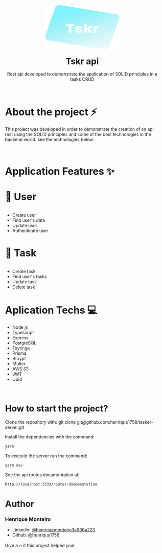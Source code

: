 <p align="center">
  <img style="width: 250px; height: 150px;" src="./logo.svg" alt="taskr logo">
</p>

<h1 align="center" style="margin: 16px 0;">Tskr api</h1>

<p align="center" style="margin-top: 16px;">Rest api developed to demonstrate the application of SOLID principles in a tasks CRUD</p>

<br />

<h2 style="font-size: 2rem; margin-bottom: 1rem;">About the project ⚡</h2>

<p>This project was developed in order to demonstrate the creation of an api rest using the SOLID principles and some of the best technologies in the backend world. see the technologies below.</p>

<br />

<h2 style="font-size: 2rem; margin-bottom: 1rem;"> Application Features ✨</h2>

<h3 style="font-size: 2rem;">🤗 User</h3>

<ul>
  <li>Create user</li>
  <li>Find user's data</li>
  <li>Update user</li>
  <li>Authenticate user</li>
</ul>

<h3 style="font-size: 2rem;">📃 Task</h3>

<ul>
  <li>Create task</li>
  <li>Find user's tasks</li>
  <li>Update task</li>
  <li>Delete task</li>
</ul>

<h3 style="font-size: 2rem; margin-bottom: 1rem;">Aplication Techs 💻</h3>

<ul>
  <li>Node js</li>
  <li>Typescript</li>
  <li>Express</li>
  <li>PostgreSQL</li>
  <li>Tsyringe</li>
  <li>Prisma</li>
  <li>Bcrypt</li>
  <li>Multer</li>
  <li>AWS S3</li>
  <li>JWT</li>
  <li>Uuid</li>
</ul>

<br />

# How to start the project?

<p>Clone the repository with: git clone git@github.com:henrique1758/tasker-server.git</p>

<p>Install the dependencies with the command:</p>

```sh
yarn
```
<p>To execute the server run the command:</p>

```sh
yarn dev
```
<p>See the api routes documentation at:</p>

```sh
http://localhost:3333/routes-documentation
```
# Author 

<h3>Henrique Monteiro</h3>

<ul style="margin-bottom: 1rem;">
  <li>
    Linkedin: <a href="https://www.linkedin.com/in/henrique-monteiro-3a936a223/" target="_blank">@henriquemonteiro3a936a223</a>
  </li>
  <li>
    Github: <a href="https://github.com/henrique1758/" target="_blank">@henrique1758</a>
  </li>
</ul>

Give a ⭐️ if this project helped you!
